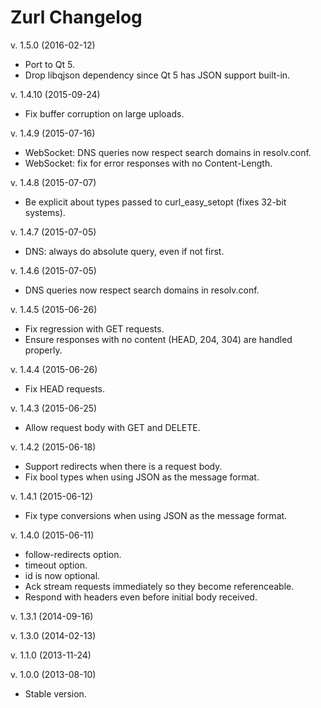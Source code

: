 Zurl Changelog
==============

v. 1.5.0 (2016-02-12)

  * Port to Qt 5.
  * Drop libqjson dependency since Qt 5 has JSON support built-in.

v. 1.4.10 (2015-09-24)

  * Fix buffer corruption on large uploads.

v. 1.4.9 (2015-07-16)

  * WebSocket: DNS queries now respect search domains in resolv.conf.
  * WebSocket: fix for error responses with no Content-Length.

v. 1.4.8 (2015-07-07)

  * Be explicit about types passed to curl_easy_setopt (fixes 32-bit systems).

v. 1.4.7 (2015-07-05)

  * DNS: always do absolute query, even if not first.

v. 1.4.6 (2015-07-05)

  * DNS queries now respect search domains in resolv.conf.

v. 1.4.5 (2015-06-26)

  * Fix regression with GET requests.
  * Ensure responses with no content (HEAD, 204, 304) are handled properly.

v. 1.4.4 (2015-06-26)

  * Fix HEAD requests.

v. 1.4.3 (2015-06-25)

  * Allow request body with GET and DELETE.

v. 1.4.2 (2015-06-18)

  * Support redirects when there is a request body.
  * Fix bool types when using JSON as the message format.

v. 1.4.1 (2015-06-12)

  * Fix type conversions when using JSON as the message format.

v. 1.4.0 (2015-06-11)

  * follow-redirects option.
  * timeout option.
  * id is now optional.
  * Ack stream requests immediately so they become referenceable.
  * Respond with headers even before initial body received.

v. 1.3.1 (2014-09-16)

v. 1.3.0 (2014-02-13)

v. 1.1.0 (2013-11-24)

v. 1.0.0 (2013-08-10)

  * Stable version.
